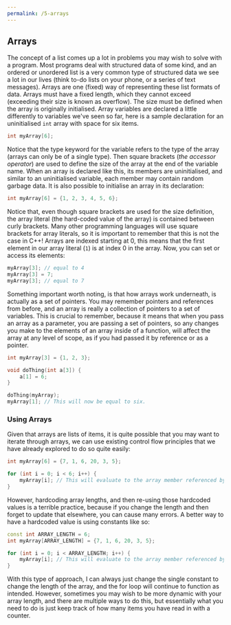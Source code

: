 ```yaml
---
permalink: /5-arrays
---
```

## Arrays
The concept of a list comes up a lot in problems you may wish to solve with a program. Most programs deal with structured data of some kind, and an ordered or unordered list is a very common type of structured data we see a lot in our lives (think to-do lists on your phone, or a series of text messages). Arrays are one (fixed) way of representing these list formats of data. Arrays must have a fixed length, which they cannot exceed (exceeding their size is known as overflow). The size must be defined when the array is originally initialised. Array variables are declared a little differently to variables we've seen so far, here is a sample declaration for an uninitialised `int` array with space for six items.
```c++
int myArray[6];
```
Notice that the type keyword for the variable refers to the type of the array (arrays can only be of a single type). Then square brackets (*the accessor operator*) are used to define the size of the array at the end of the variable name. When an array is declared like this, its members are uninitialised, and similar to an uninitialised variable, each member may contain random garbage data. It is also possible to initialise an array in its declaration:
```c++
int myArray[6] = {1, 2, 3, 4, 5, 6};
```
Notice that, even though square brackets are used for the size definition, the array literal (the hard-coded value of the array) is contained between curly brackets. Many other programming languages will use square brackets for array literals, so it is important to remember that this is not the case in C++! Arrays are indexed starting at 0, this means that the first element in our array literal (`1`) is at index 0 in the array. Now, you can set or access its elements:
```c++
myArray[3]; // equal to 4
myArray[3] = 7;
myArray[3]; // equal to 7
```
Something important worth noting, is that how arrays work underneath, is actually as a set of pointers. You may remember pointers and references from before, and an array is really a collection of pointers to a set of variables. This is crucial to remember, because it means that when you pass an array as a parameter, you are passing a set of pointers, so any changes you make to the elements of an array inside of a function, will affect the array at any level of scope, as if you had passed it by reference or as a pointer.
```c++
int myArray[3] = {1, 2, 3};

void doThing(int a[3]) {
	a[1] = 6;
}

doThing(myArray);
myArray[1]; // This will now be equal to six.
```

### Using Arrays
Given that arrays are lists of items, it is quite possible that you may want to iterate through arrays, we can use existing control flow principles that we have already explored to do so quite easily:
```c++
int myArray[6] = {7, 1, 6, 20, 3, 5};

for (int i = 0; i < 6; i++) {
	myArray[i]; // This will evaluate to the array member referenced by i, for each run of the loop, i will increase, until it is equal to the index of the last member in the array.
}
```
However, hardcoding array lengths, and then re-using those hardcoded values is a terrible practice, because if you change the length and then forget to update that elsewhere, you can cause many errors. A better way to have a hardcoded value is using constants like so:
```c++
const int ARRAY_LENGTH = 6;
int myArray[ARRAY_LENGTH] = {7, 1, 6, 20, 3, 5};

for (int i = 0; i < ARRAY_LENGTH; i++) {
	myArray[i]; // This will evaluate to the array member referenced by i, for each run of the loop, i will increase, until it is equal to the index of the last member in the array.
}
```
With this type of approach, I can always just change the single constant to change the length of the array, and the for loop will continue to function as intended. However, sometimes you may wish to be more dynamic with your array length, and there are multiple ways to do this, but essentially what you need to do is just keep track of how many items you have read in with a counter.
